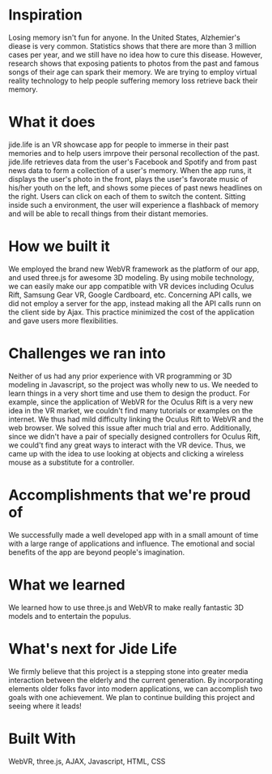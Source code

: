 # Inspiration

Losing memory isn't fun for anyone. In the United States, Alzhemier's diease is very common. Statistics shows that there are more than 3 million cases per year, and we still have no idea how to cure this disease. However, research shows that exposing patients to photos from the past and famous songs of their age can spark their memory. We are trying to employ virtual reality technology to help people suffering memory loss retrieve back their memory.

# What it does

jide.life is an VR showcase app for people to immerse in their past memories and to help users imrpove their personal recollection of the past. jide.life retrieves data from the user's Facebook and Spotify and from past news data to form a collection of a user's memory. When the app runs, it displays the user's photo in the front, plays the user's favorate music of his/her youth on the left, and shows some pieces of past news headlines on the right. Users can click on each of them to switch the content. Sitting inside such a environment, the user will experience a flashback of memory and will be able to recall things from their distant memories.

# How we built it

We employed the brand new WebVR framework as the platform of our app, and used three.js for awesome 3D modeling. By using mobile technology, we can easily make our app compatible with VR devices including Oculus Rift, Samsung Gear VR, Google Cardboard, etc. Concerning API calls, we did not employ a server for the app, instead making all the API calls runn on the client side by Ajax. This practice minimized the cost of the application and gave users more flexibilities.

# Challenges we ran into

Neither of us had any prior experience with VR programming or 3D modeling in Javascript, so the project was wholly new to us. We needed to learn things in a very short time and use them to design the product. For example, since the application of WebVR for the Oculus Rift is a very new idea in the VR market, we couldn't find many tutorials or examples on the internet. We thus had mild difficulty linking the Oculus Rift to WebVR and the web browser. We solved this issue after much trial and erro. Additionally, since we didn't have a pair of specially designed controllers for Oculus Rift, we could't find any great ways to interact with the VR device. Thus, we came up with the idea to use looking at objects and clicking a wireless mouse as a substitute for a controller.

# Accomplishments that we're proud of

We successfully made a well developed app with in a small amount of time with a large range of applications and influence. The emotional and social benefits of the app are beyond people's imagination.

# What we learned

We learned how to use three.js and WebVR to make really fantastic 3D models and to entertain the populus.

# What's next for Jide Life

We firmly believe that this project is a stepping stone into greater media interaction between the elderly and the current generation. By incorporating elements older folks favor into modern applications, we can accomplish two goals with one achievement. We plan to continue building this project and seeing where it leads!

# Built With

WebVR, three.js, AJAX, Javascript, HTML, CSS
